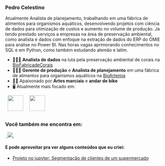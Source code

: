### Pedro Celestino
Atualmente Analista de planejamento, trabalhando em uma fábrica de alimentos para organismos aquáticos, desenvolvendo projetos com ciência de dados para otimização de custos e aumento no volume de produção. Ja tendo prestado serviços a empresas na área de preservação ambiental, como analista e dados com enfoque na extração de dados do ERP do OMIE para análise no Power BI. Nas horas vagas aprimorando conhecimentos no SQL e em Python, como também estudando alemão e latim.

- 👨🏻‍💻 **Analista de dados** na luta pela preservação ambiental de corais na [BioFabricadeCorais](https://www.biofabricadecorais.com/)
- 👨🏻‍💻 **Gerente de produção** e **Analista de planejamento** em uma fábrica de alimentos para organismos aquáticos na [BioArtemia](https://www.bioartemia.com.br/)
- 🧗🏼 Apaixonado por **Artes marciais** e **andar de bike**
- 🖥️ Atualmente mais focado em:
<div style="display: inline">
  &nbsp;&nbsp;<img width='50' height='50' src="https://cdn.jsdelivr.net/gh/devicons/devicon/icons/python/python-original.svg" />&nbsp;&nbsp;
</div> 
<div style="display: inline">
  &nbsp;&nbsp;<img width='50' height='50' src="[SVG/Power-BI.svg](https://github.com/microsoft/PowerBI-Icons/raw/main/SVG/Power-BI.svg
)";
</div> 


##

### Você também me encontra em:
&nbsp;<a href="https://www.linkedin.com/in/pedro-celestino-1b0714196/">
  <img src="https://img.shields.io/badge/linkedin-%230077B5.svg?style=for-the-badge&logo=linkedin&logoColor=white">
</a>&nbsp;

#### E pode aproveitar pra ver alguns conteúdos que eu criei:
- <a href="https://github.com/PedroCelestino28/Segmentacao-cliente-supermercado">
    Projeto no jupyter: Segmentação de clientes de um supermercado
  </a>
